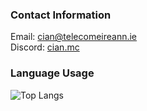 ### Contact Information  

Email: [cian@telecomeireann.ie](mailto:cian@telecomeireann.ie)  
Discord: [cian.mc](https://discord.com/users/798027635979845682) 

### Language Usage

![Top Langs](https://github-readme-stats.vercel.app/api/top-langs/?username=Bocksa&layout=compact)
